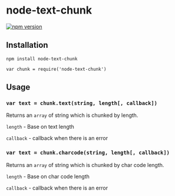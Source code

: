# node-text-chunk

[![npm version](https://badge.fury.io/js/node-text-chunk.svg)](https://badge.fury.io/js/node-text-chunk)

## Installation

```
npm install node-text-chunk
```

```
var chunk = require('node-text-chunk')
```

## Usage

### `var text = chunk.text(string, length[, callback])`

Returns an `array` of string which is chunked by length.

`length` - Base on text length

`callback` - callback when there is an error

### `var text = chunk.charcode(string, length[, callback])`

Returns an `array` of string which is chunked by char code length.

`length` - Base on char code length

`callback` - callback when there is an error